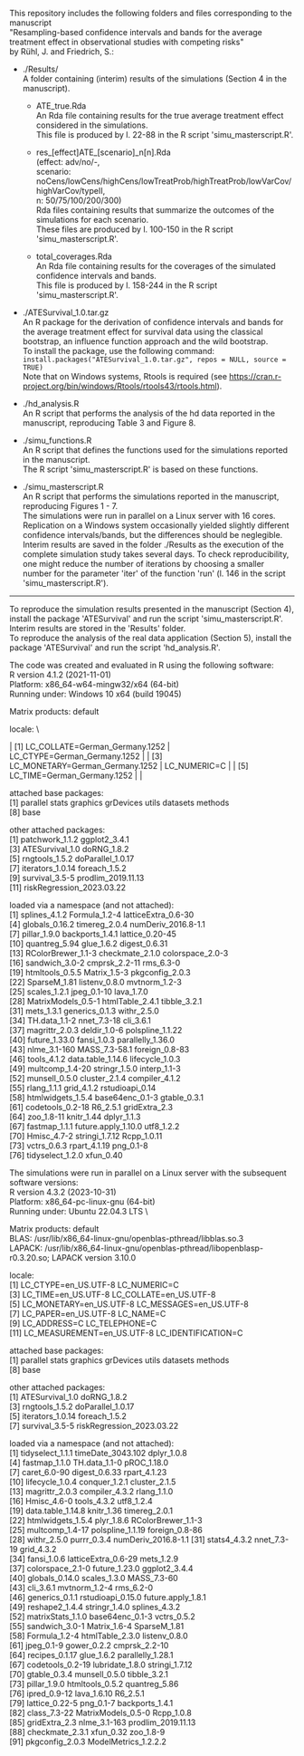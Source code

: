 This repository includes the following folders and files corresponding to the manuscript \
"Resampling-based confidence intervals and bands for the average treatment effect in observational studies with competing risks" \
by Rühl, J. and Friedrich, S.:

- ./Results/ \
  A folder containing (interim) results of the simulations (Section 4 in the manuscript).
  
  - ATE_true.Rda \
    An Rda file containing results for the true average treatment effect considered in the simulations. \
    This file is produced by l. 22-88 in the R script 'simu_masterscript.R'. 

  - res_[effect]ATE_[scenario]_n[n].Rda \
    (effect: adv/no/-, \
     scenario: noCens/lowCens/highCens/lowTreatProb/highTreatProb/lowVarCov/highVarCov/typeII, \
     n: 50/75/100/200/300) \
     Rda files containing results that summarize the outcomes of the simulations for each scenario. \
     These files are produced by l. 100-150 in the R script 'simu_masterscript.R'.  

  - total_coverages.Rda \
    An Rda file containing results for the coverages of the simulated confidence intervals and bands. \
    This file is produced by l. 158-244 in the R script 'simu_masterscript.R'.

- ./ATESurvival_1.0.tar.gz \
  An R package for the derivation of confidence intervals and bands for the average treatment effect for survival data using the classical bootstrap, an 
  influence function approach and the wild bootstrap. \
  To install the package, use the following command: \
  `install.packages("ATESurvival_1.0.tar.gz", repos = NULL, source = TRUE)` \
  Note that on Windows systems, Rtools is required (see https://cran.r-project.org/bin/windows/Rtools/rtools43/rtools.html).

- ./hd_analysis.R \
  An R script that performs the analysis of the hd data reported in the manuscript, reproducing Table 3 and Figure 8.

- ./simu_functions.R \
  An R script that defines the functions used for the simulations reported in the manuscript. \
  The R script 'simu_masterscript.R' is based on these functions.

- ./simu_masterscript.R \
  An R script that performs the simulations reported in the manuscript, reproducing Figures 1 - 7. \
  The simulations were run in parallel on a Linux server with 16 cores. \
  Replication on a Windows system occasionally yielded slightly different confidence intervals/bands, but the differences should be neglegible. \
  Interim results are saved in the folder ./Results as the execution of the complete simulation study takes several days. To check reproducibility, one might reduce the number of iterations by choosing a smaller number for the parameter 'iter' of the function 'run' (l. 146 in the script 'simu_masterscript.R').

---

To reproduce the simulation results presented in the manuscript (Section 4), install the package 'ATESurvival' and run the script 'simu_masterscript.R'. \
Interim results are stored in the 'Results' folder. \
To reproduce the analysis of the real data application (Section 5), install the package 'ATESurvival' and run the script 'hd_analysis.R'.

The code was created and evaluated in R using the following software: \
R version 4.1.2 (2021-11-01) \
Platform: x86_64-w64-mingw32/x64 (64-bit) \
Running under: Windows 10 x64 (build 19045)

Matrix products: default

locale: \
<style>
td, th {
   border: none!important;
}
</style>
| [1] LC_COLLATE=German_Germany.1252  | LC_CTYPE=German_Germany.1252 |
| [3] LC_MONETARY=German_Germany.1252 | LC_NUMERIC=C |
| [5] LC_TIME=German_Germany.1252 | |

attached base packages: \
[1] parallel  stats     graphics  grDevices utils     datasets  methods \
[8] base

other attached packages: \
 [1] patchwork_1.1.2           ggplot2_3.4.1 \
 [3] ATESurvival_1.0           doRNG_1.8.2 \
 [5] rngtools_1.5.2            doParallel_1.0.17 \
 [7] iterators_1.0.14          foreach_1.5.2 \
 [9] survival_3.5-5            prodlim_2019.11.13 \
[11] riskRegression_2023.03.22

loaded via a namespace (and not attached): \
 [1] splines_4.1.2       Formula_1.2-4       latticeExtra_0.6-30 \
 [4] globals_0.16.2      timereg_2.0.4       numDeriv_2016.8-1.1 \
 [7] pillar_1.9.0        backports_1.4.1     lattice_0.20-45 \
[10] quantreg_5.94       glue_1.6.2          digest_0.6.31 \
[13] RColorBrewer_1.1-3  checkmate_2.1.0     colorspace_2.0-3 \
[16] sandwich_3.0-2      cmprsk_2.2-11       rms_6.3-0 \
[19] htmltools_0.5.5     Matrix_1.5-3        pkgconfig_2.0.3 \
[22] SparseM_1.81        listenv_0.8.0       mvtnorm_1.2-3 \
[25] scales_1.2.1        jpeg_0.1-10         lava_1.7.0 \
[28] MatrixModels_0.5-1  htmlTable_2.4.1     tibble_3.2.1 \
[31] mets_1.3.1          generics_0.1.3      withr_2.5.0 \
[34] TH.data_1.1-2       nnet_7.3-18         cli_3.6.1 \
[37] magrittr_2.0.3      deldir_1.0-6        polspline_1.1.22 \
[40] future_1.33.0       fansi_1.0.3         parallelly_1.36.0 \
[43] nlme_3.1-160        MASS_7.3-58.1       foreign_0.8-83 \
[46] tools_4.1.2         data.table_1.14.6   lifecycle_1.0.3 \
[49] multcomp_1.4-20     stringr_1.5.0       interp_1.1-3 \
[52] munsell_0.5.0       cluster_2.1.4       compiler_4.1.2 \
[55] rlang_1.1.1         grid_4.1.2          rstudioapi_0.14 \
[58] htmlwidgets_1.5.4   base64enc_0.1-3     gtable_0.3.1 \
[61] codetools_0.2-18    R6_2.5.1            gridExtra_2.3 \
[64] zoo_1.8-11          knitr_1.44          dplyr_1.1.3 \
[67] fastmap_1.1.1       future.apply_1.10.0 utf8_1.2.2 \
[70] Hmisc_4.7-2         stringi_1.7.12      Rcpp_1.0.11 \
[73] vctrs_0.6.3         rpart_4.1.19        png_0.1-8 \
[76] tidyselect_1.2.0    xfun_0.40


The simulations were run in parallel on a Linux server with the subsequent software versions: \
R version 4.3.2 (2023-10-31) \
Platform: x86_64-pc-linux-gnu (64-bit) \
Running under: Ubuntu 22.04.3 LTS \

Matrix products: default \
BLAS:   /usr/lib/x86_64-linux-gnu/openblas-pthread/libblas.so.3 \
LAPACK: /usr/lib/x86_64-linux-gnu/openblas-pthread/libopenblasp-r0.3.20.so;  LAPACK version 3.10.0

locale: \
 [1] LC_CTYPE=en_US.UTF-8       LC_NUMERIC=C              
 [3] LC_TIME=en_US.UTF-8        LC_COLLATE=en_US.UTF-8    
 [5] LC_MONETARY=en_US.UTF-8    LC_MESSAGES=en_US.UTF-8   
 [7] LC_PAPER=en_US.UTF-8       LC_NAME=C                 
 [9] LC_ADDRESS=C               LC_TELEPHONE=C            
[11] LC_MEASUREMENT=en_US.UTF-8 LC_IDENTIFICATION=C       

attached base packages: \
[1] parallel  stats     graphics  grDevices utils     datasets  methods  
[8] base     

other attached packages: \
[1] ATESurvival_1.0           doRNG_1.8.2              
[3] rngtools_1.5.2            doParallel_1.0.17        
[5] iterators_1.0.14          foreach_1.5.2            
[7] survival_3.5-5            riskRegression_2023.03.22

loaded via a namespace (and not attached): \
 [1] tidyselect_1.1.1     timeDate_3043.102    dplyr_1.0.8         
 [4] fastmap_1.1.0        TH.data_1.1-0        pROC_1.18.0         
 [7] caret_6.0-90         digest_0.6.33        rpart_4.1.23        
[10] lifecycle_1.0.4      conquer_1.2.1        cluster_2.1.5       
[13] magrittr_2.0.3       compiler_4.3.2       rlang_1.1.0         
[16] Hmisc_4.6-0          tools_4.3.2          utf8_1.2.4          
[19] data.table_1.14.8    knitr_1.36           timereg_2.0.1       
[22] htmlwidgets_1.5.4    plyr_1.8.6           RColorBrewer_1.1-3  
[25] multcomp_1.4-17      polspline_1.1.19     foreign_0.8-86      
[28] withr_2.5.0          purrr_0.3.4          numDeriv_2016.8-1.1 
[31] stats4_4.3.2         nnet_7.3-19          grid_4.3.2          
[34] fansi_1.0.6          latticeExtra_0.6-29  mets_1.2.9          
[37] colorspace_2.1-0     future_1.23.0        ggplot2_3.4.4       
[40] globals_0.14.0       scales_1.3.0         MASS_7.3-60         
[43] cli_3.6.1            mvtnorm_1.2-4        rms_6.2-0           
[46] generics_0.1.1       rstudioapi_0.15.0    future.apply_1.8.1  
[49] reshape2_1.4.4       stringr_1.4.0        splines_4.3.2       
[52] matrixStats_1.1.0    base64enc_0.1-3      vctrs_0.5.2         
[55] sandwich_3.0-1       Matrix_1.6-4         SparseM_1.81        
[58] Formula_1.2-4        htmlTable_2.3.0      listenv_0.8.0       
[61] jpeg_0.1-9           gower_0.2.2          cmprsk_2.2-10       
[64] recipes_0.1.17       glue_1.6.2           parallelly_1.28.1   
[67] codetools_0.2-19     lubridate_1.8.0      stringi_1.7.12      
[70] gtable_0.3.4         munsell_0.5.0        tibble_3.2.1        
[73] pillar_1.9.0         htmltools_0.5.2      quantreg_5.86       
[76] ipred_0.9-12         lava_1.6.10          R6_2.5.1            
[79] lattice_0.22-5       png_0.1-7            backports_1.4.1     
[82] class_7.3-22         MatrixModels_0.5-0   Rcpp_1.0.8          
[85] gridExtra_2.3        nlme_3.1-163         prodlim_2019.11.13  
[88] checkmate_2.3.1      xfun_0.32            zoo_1.8-9           
[91] pkgconfig_2.0.3      ModelMetrics_1.2.2.2
